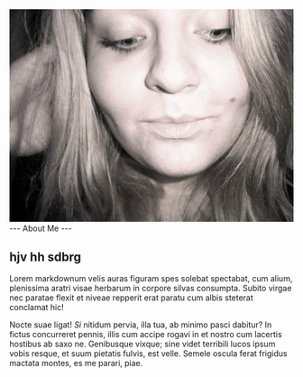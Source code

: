 <img src="images/anna.jpg">
---
About Me
---

## hjv hh sdbrg
Lorem markdownum velis auras figuram spes solebat spectabat, cum alium,
plenissima aratri visae herbarum in corpore silvas consumpta. Subito virgae nec
paratae flexit et niveae repperit erat paratu cum albis steterat conclamat hic!

Nocte suae ligat! *Si* nitidum pervia, illa tua, ab minimo pasci dabitur? In
fictus concurreret pennis, illis cum accipe rogavi in et nostro cum lacertis
hostibus ab saxo ne. Genibusque vixque; sine videt terribili lucos ipsum vobis
resque, et suum pietatis fulvis, est velle. Semele oscula ferat frigidus mactata
montes, es me parari, piae.

